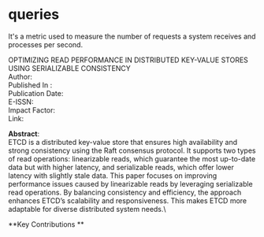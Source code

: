# queries
It's a metric used to measure the number of requests a system receives and processes per second.

OPTIMIZING READ PERFORMANCE IN DISTRIBUTED KEY-VALUE STORES USING SERIALIZABLE CONSISTENCY\
Author: \
Published In : \
Publication Date:\
E-ISSN:\
Impact Factor:\
Link:

**Abstract**:\
ETCD is a distributed key-value store that ensures high availability and strong consistency using the Raft consensus protocol. It supports two types of read operations: linearizable reads, which guarantee the most up-to-date data but with higher latency, and serializable reads, which offer lower latency with slightly stale data. This paper focuses on improving performance issues caused by linearizable reads by leveraging serializable read operations. By balancing consistency and efficiency, the approach enhances ETCD’s scalability and responsiveness. This makes ETCD more adaptable for diverse distributed system needs.\

**Key Contributions
**
